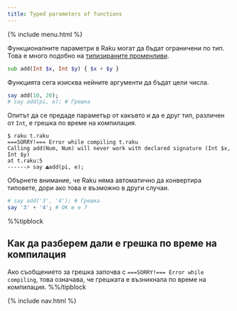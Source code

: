 ```yaml
---
title: Typed parameters of functions
---
```


{% include menu.html %}

Функционалните параметри в Raku могат да бъдат ограничени по тип. Това е много подобно на [типизираните променливи](/bg/essentials/typed-variables/type-constraints/).

```raku
sub add(Int $x, Int $y) { $x + $y }
```

Функцията сега изисква нейните аргументи да бъдат цели числа.

```raku
say add(10, 20);
# say add(pi, e); # Грешка
```

Опитът да се предаде параметър от какъвто и да е друг тип, различен от `Int`, е грешка по време на компилация.

```
$ raku t.raku
===SORRY!=== Error while compiling t.raku
Calling add(Num, Num) will never work with declared signature (Int $x, Int $y)
at t.raku:5
------> say ⏏add(pi, e);
```

Обърнете внимание, че Raku няма автоматично да конвертира типовете, дори ако това е възможно в други случаи.

```raku
# say add('3', '4'); # Грешка
say '3' + '4'; # ОК и е 7
```

%%tipblock
## Как да разберем дали е грешка по време на компилация
Ако съобщението за грешка започва с `===SORRY!=== Error while compiling`, това означава, че грешката е възникнала по време на компилация.
%%/tipblock

{% include nav.html %}